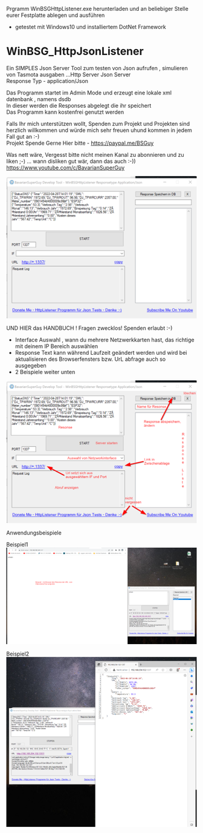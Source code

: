 Prgramm WinBSGHttpListener.exe herunterladen und an beliebiger Stelle eurer Festplatte ablegen und ausführen  
- getestet mit Windows10 und installiertem DotNet Framework  
  
# WinBSG_HttpJsonListener
Ein SIMPLES  Json Server Tool zum testen von Json aufrufen , simulieren von Tasmota ausgaben ...Http Server Json Server  
Response Typ - application/Json

Das Programm startet im Admin Mode und erzeugt eine lokale xml datenbank , namens dsdb  
In dieser werden die Responses abgelegt die ihr speichert  
Das Programm kann kostenfrei genutzt werden  

Falls Ihr mich unterstützen wollt, Spenden zum Projekt und Projekten sind herzlich willkommen und würde mich sehr freuen uhund kommen in jedem Fall gut an :-)  
Projekt Spende Gerne Hier bitte - https://paypal.me/BSGuy  

Was nett wäre, Vergesst bitte nicht meinen Kanal zu abonnieren und zu liken ;-) ... wann disliken gut wär, dann das auch :-))  
https://www.youtube.com/c/BavarianSuperGuy  

<img src="Initial.png" alt="Start Formular"/>  
  
  
UND HIER das HANDBUCH ! Fragen zwecklos! Spenden  erlaubt :-) 
- Interface Auswahl , wann du mehrere Netzwerkkarten hast, das richtige mit deinem IP Bereich auswählen 
- Response Text kann während Laufzeit geändert werden und wird bei aktualisieren des Browserfensters bzw. UrL abfrage auch so ausgegeben
- 2 Beispiele weiter unten  
  
<img src="help.png" alt="HELP HANDBUCH"/>  
  

Anwendungsbeispiele  
  
Beispiel1  
<img src="Beispiel1.png" alt="Json Server Schwein"/>
  
  
Beispiel2  
<img src="Beispiel2.png" alt="Json Server Schwein"/>


